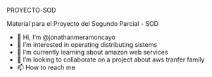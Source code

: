 PROYECTO-SOD

Material para el Proyecto del Segundo Parcial - SOD

- 👋 Hi, I’m @jonathanmeramoncayo
- 👀 I’m interested in operating distributing sistems
- 🌱 I’m currently learning about amazon web services 
- 💞️ I’m looking to collaborate on a project about aws tranfer family 
- 📫 How to reach me   
